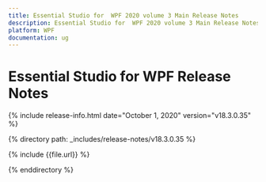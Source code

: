 ```yaml
---
title: Essential Studio for  WPF 2020 volume 3 Main Release Notes  
description: Essential Studio for  WPF 2020 volume 3 Main Release Notes  
platform: WPF
documentation: ug
---
```


# Essential Studio for  WPF  Release Notes  

{% include release-info.html date="October 1, 2020"  version="v18.3.0.35" %} 


{% directory path: _includes/release-notes/v18.3.0.35 %}

{% include {{file.url}} %}

{% enddirectory %}